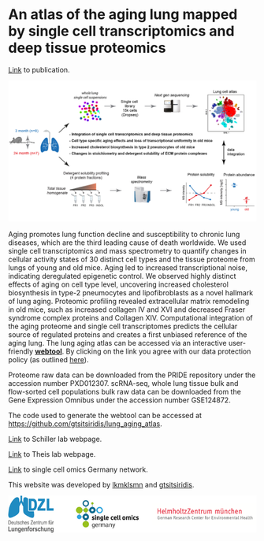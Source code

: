 # An atlas of the aging lung mapped by single cell transcriptomics and deep tissue proteomics 

[Link](https://www.nature.com/articles/s41467-019-08831-9) to publication.

<p align="center"> 
<img src="Overview_MLAA.png">
</p>

Aging promotes lung function decline and susceptibility to chronic lung diseases, which are the third leading cause of death worldwide. We used single cell transcriptomics and mass spectrometry to quantify changes in cellular activity states of 30 distinct cell types and the tissue proteome from lungs of young and old mice. Aging led to increased transcriptional noise, indicating deregulated epigenetic control. We observed highly distinct effects of aging on cell type level, uncovering increased cholesterol biosynthesis in type-2 pneumocytes and lipofibroblasts as a novel hallmark of lung aging. Proteomic profiling revealed extracellular matrix remodeling in old mice, such as increased collagen IV and XVI and decreased Fraser syndrome complex proteins and Collagen XIV. Computational integration of the aging proteome and single cell transcriptomes predicts the cellular source of regulated proteins and creates a first unbiased reference of the aging lung. The lung aging atlas can be accessed via an interactive user-friendly **[webtool](https://schillerlabshiny.shinyapps.io/lung_aging_atlas/)**. By clicking on the link you agree with our data protection policy (as outlined [here](https://www.helmholtz-muenchen.de/en/imprint/index.html)).

Proteome raw data can be downloaded from the PRIDE repository under the accession number PXD012307. scRNA-seq, whole lung tissue bulk and flow-sorted cell populations bulk raw data can be downloaded from the Gene Expression Omnibus under the accession number GSE124872.

The code used to generate the webtool can be accessed at https://github.com/gtsitsiridis/lung_aging_atlas.

[Link](https://www.helmholtz-muenchen.de/ilbd/research/cpc-junior-research-groups/schiller-lab-dzl-junior-research-group/scientific-focus/index.html) to Schiller lab webpage. 

[Link](https://www.helmholtz-muenchen.de/icb/research/groups/machine-learning/overview/index.html) to Theis lab webpage. 

[Link](https://www.singlecell.de/) to single cell omics Germany network. 

This website was developed by [lkmklsmn](https://github.com/lkmklsmn) and [gtsitsiridis](https://github.com/gtsitsiridis).

<p></p>
<p align="center"> 
<img src="Overview_logos.png">
</p>
<p></p>





